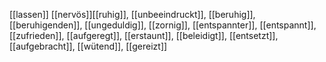 [[lassen]]
[[nervös]][[ruhig]], [[unbeeindruckt]], [[beruhig]], [[beruhigenden]], [[ungeduldig]], [[zornig]], [[entspannter]], [[entspannt]], [[zufrieden]], [[aufgeregt]], [[erstaunt]], [[beleidigt]], [[entsetzt]], [[aufgebracht]], [[wütend]], [[gereizt]]